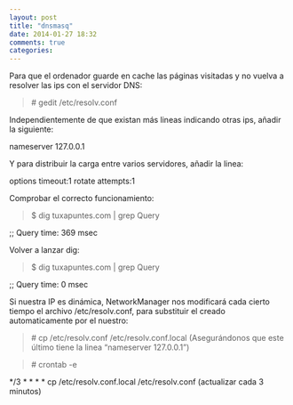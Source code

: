 ```yaml
---
layout: post
title: "dnsmasq"
date: 2014-01-27 18:32
comments: true
categories: 
---
```

Para que el ordenador guarde en cache las páginas visitadas y no vuelva a resolver las ips con el servidor DNS: 

>\# gedit /etc/resolv.conf 

Independientemente de que existan más lineas indicando otras ips, añadir la siguiente: 

nameserver 127.0.0.1

Y para distribuir la carga entre varios servidores, añadir la linea:

options timeout:1 rotate attempts:1

Comprobar el correcto funcionamiento: 

>$ dig tuxapuntes.com | grep Query 

;; Query time: 369 msec 

Volver a lanzar dig: 

>$ dig tuxapuntes.com | grep Query 

;; Query time: 0 msec 

Si nuestra IP es dinámica, NetworkManager nos modificará cada cierto tiempo el archivo /etc/resolv.conf, para substituir el creado automaticamente por el nuestro:

>\# cp /etc/resolv.conf /etc/resolv.conf.local (Asegurándonos que este último tiene la linea “nameserver 127.0.0.1”)

>\# crontab -e 

*/3 * * * * cp /etc/resolv.conf.local /etc/resolv.conf (actualizar cada 3 minutos)

